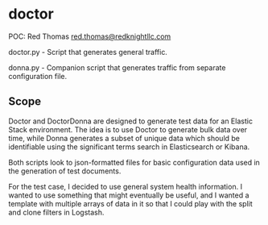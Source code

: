 # doctor
POC: Red Thomas <red.thomas@redknightllc.com>

doctor.py - Script that generates general traffic.

donna.py  - Companion script that generates traffic from separate configuration
            file.

## Scope
Doctor and DoctorDonna are designed to generate test data for an Elastic Stack
environment.  The idea is to use Doctor to generate bulk data over time, while
Donna generates a subset of unique data which should be identifiable using the
significant terms search in Elasticsearch or Kibana.

Both scripts look to json-formatted files for basic configuration data used in
the generation of test documents.

For the test case, I decided to use general system health information.  I wanted
to use something that might eventually be useful, and I wanted a template with
multiple arrays of data in it so that I could play with the split and clone
filters in Logstash.
